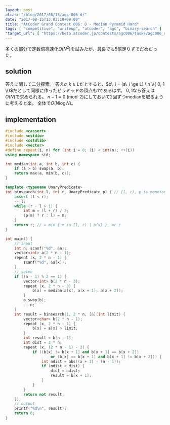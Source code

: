 ```yaml
---
layout: post
alias: "/blog/2017/08/15/agc-006-d/"
date: "2017-08-15T13:03:10+09:00"
title: "AtCoder Grand Contest 006: D - Median Pyramid Hard"
tags: [ "competitive", "writeup", "atcoder", "agc", "binary-search" ]
"target_url": [ "https://beta.atcoder.jp/contests/agc006/tasks/agc006_d" ]
---
```


多くの部分で定数倍高速化$O(N^2)$を試みたが、最良でも$5$倍足りずでだめだった。

## solution

答えに関して二分探索。
答え$a\_k \ge L$だとすると、$b\_i = (a\_i \ge L) \in \\{ 0, 1 \\}$だとして同様に作ったピラミッドの頂点も$1$であるはず。
$0, 1$なら答えは$O(N)$で求められる。
$n - 1 \equiv 0 \pmod{2}$にしておいて$2$回ずつmedianを取るように考えると楽。
全体で$O(N \log N)$。


## implementation

``` c++
#include <cassert>
#include <cstdio>
#include <cstdlib>
#include <vector>
#define repeat(i, n) for (int i = 0; (i) < int(n); ++(i))
using namespace std;

int median(int a, int b, int c) {
    if (a > b) swap(a, b);
    return max(a, min(b, c));
}

template <typename UnaryPredicate>
int binsearch(int l, int r, UnaryPredicate p) { // [l, r), p is monotone
    assert (l < r);
    -- l;
    while (r - l > 1) {
        int m = (l + r) / 2;
        (p(m) ? r : l) = m;
    }
    return r; // = min { x in [l, r) | p(x) }, or r
}

int main() {
    // input
    int n; scanf("%d", &n);
    vector<int> a(2 * n - 1);
    repeat (x, 2 * n - 1) {
        scanf("%d", &a[x]);
    }
    // solve
    if ((n - 1) % 2 == 1) {
        vector<int> b(2 * n - 3);
        repeat (x, 2 * n - 3) {
            b[x] = median(a[x], a[x + 1], a[x + 2]);
        }
        a.swap(b);
        -- n;
    }
    int result = binsearch(1, 2 * n, [&](int limit) {
        vector<char> b(2 * n - 1);
        repeat (x, 2 * n - 1) {
            b[x] = a[x] > limit;
        }
        int result = b[n - 1];
        int dist = 2 * n;
        repeat (x, (2 * n - 1) - 2) {
            if ((b[x] != b[x + 1] and b[x + 1] == b[x + 2])
                    or (b[x] == b[x + 1] and b[x + 1] != b[x + 2])) {
                int ndist = abs((x + 1) - (n - 1));
                if (ndist < dist) {
                    dist = ndist;
                    result = b[x + 1];
                }
            }
        }
        return not result;
    });
    // output
    printf("%d\n", result);
    return 0;
}
```
